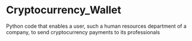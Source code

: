 # Cryptocurrency_Wallet
Python code that enables a user, such a human resources department of a company, to send cryptocurrency payments to its professionals
